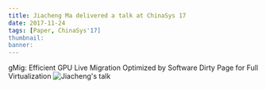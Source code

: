 ```yaml
---
title: Jiacheng Ma delivered a talk at ChinaSys 17
date: 2017-11-24
tags: [Paper, ChinaSys'17]
thumbnail: 
banner:
---
```

gMig: Efficient GPU Live Migration Optimized by Software Dirty Page for Full Virtualization
![Jiacheng's talk](/2017/11/24/Ma-Talk/talk2.jpg)